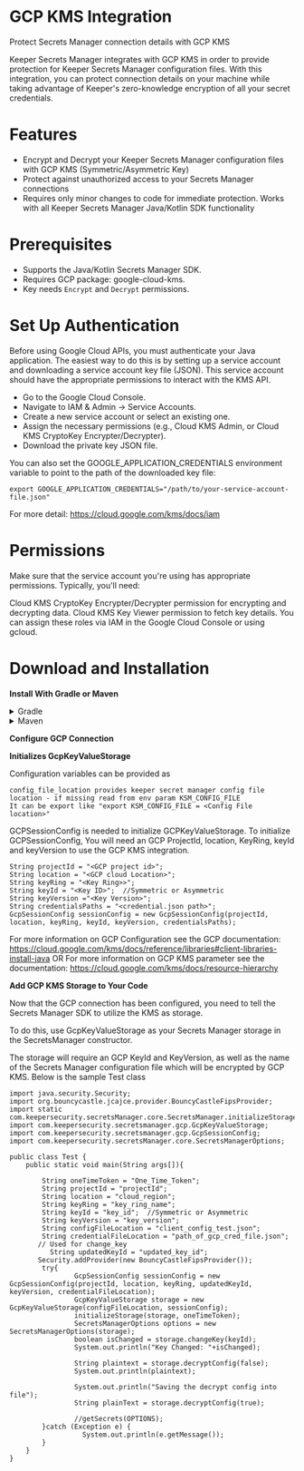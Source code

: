 # GCP KMS Integration

Protect Secrets Manager connection details with GCP KMS

Keeper Secrets Manager integrates with GCP KMS in order to provide protection for Keeper Secrets Manager configuration files. With this integration, you can protect connection details on your machine while taking advantage of Keeper's zero-knowledge encryption of all your secret credentials.

# Features

* Encrypt and Decrypt your Keeper Secrets Manager configuration files with GCP KMS (Symmetric/Asymmetric Key) 
* Protect against unauthorized access to your Secrets Manager connections
* Requires only minor changes to code for immediate protection. Works with all Keeper Secrets Manager Java/Kotlin SDK functionality

# Prerequisites

* Supports the Java/Kotlin Secrets Manager SDK.
* Requires GCP package: google-cloud-kms.
* Key needs `Encrypt` and `Decrypt` permissions.

# Set Up Authentication
Before using Google Cloud APIs, you must authenticate your Java application. The easiest way to do this is by setting up a service account and downloading a service account key file (JSON). This service account should have the appropriate permissions to interact with the KMS API.

* Go to the Google Cloud Console. 
* Navigate to IAM & Admin → Service Accounts. 
* Create a new service account or select an existing one. 
* Assign the necessary permissions (e.g., Cloud KMS Admin, or Cloud KMS CryptoKey Encrypter/Decrypter). 
* Download the private key JSON file.

You can also set the GOOGLE_APPLICATION_CREDENTIALS environment variable to point to the path of the downloaded key file:

`export GOOGLE_APPLICATION_CREDENTIALS="/path/to/your-service-account-file.json"`

For more detail: https://cloud.google.com/kms/docs/iam

# Permissions
Make sure that the service account you're using has appropriate permissions. Typically, you'll need:

Cloud KMS CryptoKey Encrypter/Decrypter permission for encrypting and decrypting data.
Cloud KMS Key Viewer permission to fetch key details. You can assign these roles via IAM in the Google Cloud Console or using gcloud.


# Download and Installation

**Install With Gradle or Maven**
	
	
 <details>
  <summary>Gradle</summary>
  
  ```
  repositories {
    mavenCentral()
}

dependencies {
	implementation("com.keepersecurity.secrets-manager:core:17.0.0")
	
	implementation ("com.google.cloud:google-cloud-kms:2.62.0")
	implementation ("com.google.auth:google-auth-library-oauth2-http:1.33.1")
	    
	implementation("com.fasterxml.jackson.core:jackson-databind:2.18.2")
	implementation("com.fasterxml.jackson.core:jackson-core:2.18.2")
	
	implementation("com.google.code.gson:gson:2.12.1")
    implementation("org.slf4j:slf4j-api:1.7.32"){
        exclude("org.slf4j:slf4j-log4j12")
    }
    
	implementation("ch.qos.logback:logback-classic:1.2.6")
	implementation("ch.qos.logback:logback-core:1.2.6")
	implementation("org.bouncycastle:bc-fips:1.0.2.4")
}
```

  </details> 
  <details> <summary>Maven</summary>

 ```
 
 <!-- KMS-core -->
 	<dependency>
  		<groupId>com.keepersecurity.secrets-manager</groupId>
  		<artifactId>core</artifactId>
  		<version>[17.0.0,)</version>
	</dependency>

<!-- gcp-kms -->

	 <dependency>
    	<groupId>com.google.cloud</groupId>
   		 <artifactId>google-cloud-kms</artifactId>
    	<version>2.62.0</version>
	 </dependency>
	 
	<!-- gcp auth -->
	<dependency>
	    <groupId>com.google.auth</groupId>
	    <artifactId>google-auth-library-oauth2-http</artifactId>
	    <version>1.33.1</version>
	</dependency>
	 
		
		<!--gson -->
		<dependency>
		    <groupId>com.google.code.gson</groupId>
		    <artifactId>gson</artifactId>
		    <version>2.12.1</version>
		</dependency>

		<!--jackson-core -->
		<dependency>
			<groupId>com.fasterxml.jackson.core</groupId>
			<artifactId>jackson-core</artifactId>
			<version>2.18.2</version>
		</dependency>
		
		<!--jackson-databind -->
		<dependency>
			<groupId>com.fasterxml.jackson.core</groupId>
			<artifactId>jackson-core</artifactId>
			<version>2.18.2</version>
		</dependency>
		
		<!-- slf4j-api -->
		<dependency>
			<groupId>org.slf4j</groupId>
			<artifactId>slf4j-api</artifactId>
			<version>1.7.32</version>
			<scope>runtime</scope>
		</dependency>

		<!-- logback-classic -->
		<dependency>
			<groupId>ch.qos.logback</groupId>
			<artifactId>logback-classic</artifactId>
			<version>1.2.6</version>
			<scope>compile</scope>
		</dependency>

		<!-- logback-core -->
		<dependency>
			<groupId>ch.qos.logback</groupId>
			<artifactId>logback-core</artifactId>
			<version>1.2.6</version>
			<scope>compile</scope>
		</dependency>
		
		<!-- bc-fips -->
		<dependency>
    		<groupId>org.bouncycastle</groupId>
    		<artifactId>bc-fips</artifactId>
    		<version>1.0.2.4</version>
		</dependency>
		

```
   </details> 
  
  
**Configure GCP Connection**

**Initializes GcpKeyValueStorage**

Configuration variables can be provided as 

    config_file_location provides keeper secret manager config file location - if missing read from env param KSM_CONFIG_FILE
    It can be export like "export KSM_CONFIG_FILE = <Config File location>"
     

GCPSessionConfig is needed to initialize GCPKeyValueStorage. To initialize GCPSessionConfig, You will need an GCP ProjectId, location, KeyRing, keyId and keyVersion to use the GCP KMS integration.
        
```
String projectId = "<GCP project id>";
String location = "<GCP cloud Location>";
String keyRing = "<Key Ring>>";
String keyId = "<Key ID>";  //Symmetric or Asymmetric
String keyVersion ="<Key Version>";
String credentialsPaths = "<credential.json path>";
GcpSessionConfig sessionConfig = new GcpSessionConfig(projectId, location, keyRing, keyId, keyVersion, credentialsPaths);
```
For more information on GCP Configuration see the GCP documentation: https://cloud.google.com/kms/docs/reference/libraries#client-libraries-install-java
 OR
For more information on GCP KMS parameter see the documentation: https://cloud.google.com/kms/docs/resource-hierarchy

**Add GCP KMS Storage to Your Code**

Now that the GCP connection has been configured, you need to tell the Secrets Manager SDK to utilize the KMS as storage.

To do this, use GcpKeyValueStorage as your Secrets Manager storage in the SecretsManager constructor.

The storage will require an GCP KeyId and KeyVersion, as well as the name of the Secrets Manager configuration file which will be encrypted by GCP KMS. Below is the sample Test class

```
import java.security.Security;
import org.bouncycastle.jcajce.provider.BouncyCastleFipsProvider;
import static com.keepersecurity.secretsManager.core.SecretsManager.initializeStorage;
import com.keepersecurity.secretsmanager.gcp.GcpKeyValueStorage;
import com.keepersecurity.secretsmanager.gcp.GcpSessionConfig;
import com.keepersecurity.secretsManager.core.SecretsManagerOptions;

public class Test {
	public static void main(String args[]){
			
	    String oneTimeToken = "One_Time_Token";
	    String projectId = "projectId";
	    String location = "cloud_region";
	    String keyRing = "key_ring_name";
	    String keyId = "key_id";  //Symmetric or Asymmetric
	    String keyVersion = "key_version";
	    String configFileLocation = "client_config_test.json";
	    String credentialFileLocation = "path_of_gcp_cred_file.json";
	   // Used for change_key 
          String updatedKeyId = "updated_key_id"; 
	   Security.addProvider(new BouncyCastleFipsProvider());
		try{
				GcpSessionConfig sessionConfig = new GcpSessionConfig(projectId, location, keyRing, updatedKeyId, keyVersion, credentialFileLocation);
				GcpKeyValueStorage storage = new GcpKeyValueStorage(configFileLocation, sessionConfig);
				initializeStorage(storage, oneTimeToken);
				SecretsManagerOptions options = new SecretsManagerOptions(storage);	
				boolean isChanged = storage.changeKey(keyId);
				System.out.println("Key Changed: "+isChanged);
				
				String plaintext = storage.decryptConfig(false);
				System.out.println(plaintext);

				System.out.println("Saving the decrypt config into file");
				String plainText = storage.decryptConfig(true);
				
				//getSecrets(OPTIONS);
		}catch (Exception e) {
				  System.out.println(e.getMessage());
		}
	}
}
			
```
